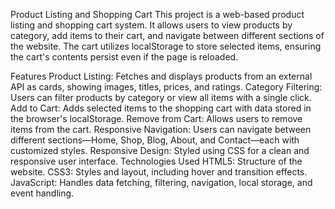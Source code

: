 Product Listing and Shopping Cart
This project is a web-based product listing and shopping cart system. It allows users to view products by category, add items to their cart, and navigate between different sections of the website. The cart utilizes localStorage to store selected items, ensuring the cart's contents persist even if the page is reloaded.

Features
Product Listing: Fetches and displays products from an external API as cards, showing images, titles, prices, and ratings.
Category Filtering: Users can filter products by category or view all items with a single click.
Add to Cart: Adds selected items to the shopping cart with data stored in the browser's localStorage.
Remove from Cart: Allows users to remove items from the cart.
Responsive Navigation: Users can navigate between different sections—Home, Shop, Blog, About, and Contact—each with customized styles.
Responsive Design: Styled using CSS for a clean and responsive user interface.
Technologies Used
HTML5: Structure of the website.
CSS3: Styles and layout, including hover and transition effects.
JavaScript: Handles data fetching, filtering, navigation, local storage, and event handling.
